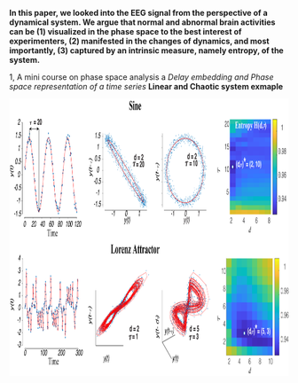 **In this paper, we looked into the EEG signal from the perspective of a dynamical system. We argue that normal and abnormal brain activities can be (1) visualized in the phase space to the best interest of experimenters, (2) manifested in the changes of dynamics, and most importantly, (3) captured by an intrinsic measure, namely entropy, of the system.**

1, A mini course on phase space analysis
a _Delay embedding and Phase space representation of a time series_
 **Linear and Chaotic system exmaple**
 <p align="center">
  <img src="Fig1.png" height="500" >
</p>


